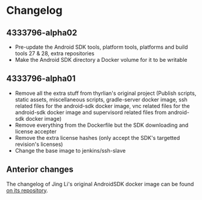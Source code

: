 # Changelog

## 4333796-alpha02
* Pre-update the Android SDK tools, platform tools, platforms and build tools 27 & 28, extra repositories
* Make the Android SDK directory a Docker volume for it to be writable

## 4333796-alpha01
* Remove all the extra stuff from thyrlian's original project (Publish scripts, static assets, miscellaneous scripts, gradle-server docker image, ssh related files for the android-sdk docker image, vnc related files for the android-sdk docker image and supervisord related files from android-sdk docker image)
* Remove everything from the Dockerfile but the SDK downloading and license accepter
* Remove the extra license hashes (only accept the SDK's targetted revision's licenses)
* Change the base image to jenkins/ssh-slave

## Anterior changes
The changelog of Jing Li's original AndroidSDK docker image can be found [on its repository](https://github.com/thyrlian/AndroidSDK/blob/master/CHANGELOG.md).